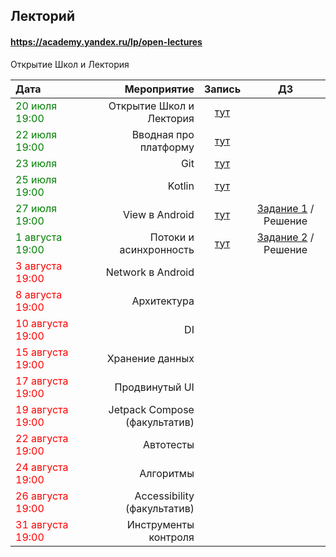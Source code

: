 ## Лекторий
#### https://academy.yandex.ru/lp/open-lectures
Открытие Школ и Лектория

| Дата | Мероприятие | Запись | ДЗ |
|:---|---:|:---:|:---:|
|<span style="color:green;">20 июля 19:00|Открытие Школ и Лектория|[тут](https://www.youtube.com/watch?v=Cr_WwzjSJOI)|[](linkurl)|
|<span style="color:green;">22 июля 19:00|Вводная про платформу|[тут](https://www.youtube.com/watch?v=GdUI4TaGTpM)|[](linkurl)|
|<span style="color:green;">23 июля|Git|[тут](https://www.youtube.com/watch?v=7FaOi-noRMI)|[](linkurl)|
|<span style="color:green;">25 июля 19:00|Kotlin|[тут](https://www.youtube.com/watch?v=CxrVCB4XnX4)|[](linkurl)|
|<span style="color:green;">27 июля 19:00|View в Android|[тут](https://www.youtube.com/watch?v=FESw0jmTQAw)|[Задание 1](https://disk.yandex.ru/i/0cAho3qfEDnuuA) / Решение |
|<span style="color:green;">1 августа 19:00|Потоки и асинхронность|[тут](https://www.youtube.com/watch?v=M5Jl643cP34)|[Задание 2](https://disk.yandex.ru/i/0cAho3qfEDnuuA) / Решение |
|<span style="color:red;">3 августа 19:00|Network в Android|
|<span style="color:red;">8 августа 19:00|Архитектура|
|<span style="color:red;">10 августа 19:00|DI|
|<span style="color:red;">15 августа 19:00|Хранение данных|
|<span style="color:red;">17 августа 19:00|Продвинутый UI|
|<span style="color:red;">19 августа 19:00|Jetpack Compose (факультатив)|
|<span style="color:red;">22 августа 19:00|Автотесты|
|<span style="color:red;">24 августа 19:00|Алгоритмы|
|<span style="color:red;">26 августа 19:00|Accessibility (факультатив)|
|<span style="color:red;">31 августа 19:00|Инструменты контроля|


